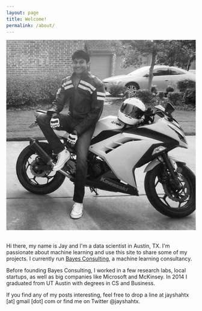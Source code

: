 ```yaml
---
layout: page
title: Welcome!
permalink: /about/
---
```


![Jay Shah](/assets/jayshah.png)
##
##

Hi there, my name is Jay and I'm a data scientist in Austin, TX. I'm passionate
about machine learning and use this site to share some of my projects. I currently
run [Bayes Consulting](www.bayesconsulting.io), a machine learning consultancy.

Before founding Bayes Consulting, I worked in a few research labs,
local startups, as well as big companies like Microsoft and McKinsey.
In 2014 I graduated from UT Austin with degrees in CS and Business. 

If you find any of my posts interesting, feel free to drop a line at
jayshahtx [at] gmail [dot] com or find me on Twitter @jayshahtx.

